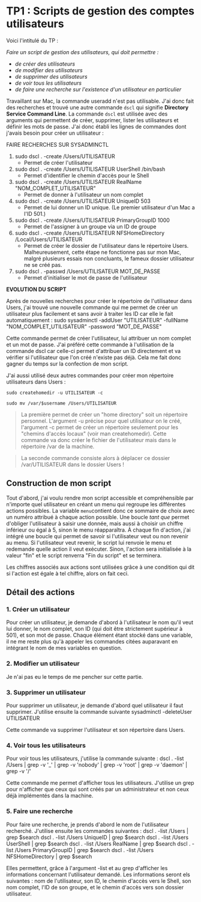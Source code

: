 # TP1 : Scripts de gestion des comptes utilisateurs

Voici l'intitulé du TP : 

*Faire un script de gestion des utilisateurs, qui doit permettre :*
* *de créer des utilisateurs*
* *de modifier des utilisateurs*
* *de supprimer des utilisateurs*
* *de voir tous les utilisateurs*
* *de faire une recherche sur l'existence d'un utilisateur en particulier*


Travaillant sur Mac, la commande useradd n'est pas utilisable. J'ai donc fait des recherches et trouvé une autre commande `dscl` qui signifie **Directory Service Command Line**. La commande `dscl` est utilisée avec des arguments qui permettent de créer, supprimer, lister les utilisateurs et définir les mots de passe. J'ai donc établi les lignes de commandes dont j'avais besoin pour créer un utilisateur : 


FAIRE RECHERCHES SUR SYSADMINCTL 

1. sudo dscl . -create /Users/UTILISATEUR
    * Permet de créer l'utilisateur 
2. sudo dscl . -create /Users/UTILISATEUR UserShell /bin/bash
    * Permet d'identifier le chemin d'accès pour le Shell
3. sudo dscl . -create /Users/UTILISATEUR RealName "NOM_COMPLET_UTILISATEUR"
    * Permet de donner à l'utilisateur un nom complet
4. sudo dscl . -create /Users/UTILISATEUR UniqueID 503
    * Permet de lui donner un ID unique. (Le premier utilisateur d'un Mac a l'ID 501.)
5. sudo dscl . -create /Users/UTILISATEUR PrimaryGroupID 1000
    * Permet de l'assigner à un groupe via un ID de groupe
6. sudo dscl . -create /Users/UTILISATEUR NFSHomeDirectory /Local/Users/UTILISATEUR
    * Permet de créer le dossier de l'utilisateur dans le répertoire Users. Malheureusement, cette étape ne fonctionne pas sur mon Mac, malgré plusieurs essais non concluants, le fameux dossier utilisateur ne se créé pas.
7. sudo dscl . -passwd /Users/UTILISATEUR MOT_DE_PASSE
    * Permet d'initialiser le mot de passe de l'utilisateur

**EVOLUTION DU SCRIPT**

Après de nouvelles recherches pour créer le répertoire de l'utilisateur dans Users, j'ai trouvé une nouvelle commande qui me permet de créer un utilisateur plus facilement et sans avoir à traiter les ID car elle le fait automatiquement :
    sudo sysadminctl -addUser "UTILISATEUR" -fullName "NOM_COMPLET_UTILISATEUR" -password "MOT_DE_PASSE"

Cette commande permet de créer l'utilisateur, lui attribuer un nom complet et un mot de passe. J'ai préféré cette commande à l'utilisation de la commande dscl car celle-ci permet d'attribuer un ID directement et va vérifier si l'utilisateur que l'on créé n'existe pas déjà. Cela me fait donc gagner du temps sur la confection de mon script.

J'ai aussi utilisé deux autres commandes pour créer mon répertoire utilisateurs dans Users : 
        
    sudo createhomedir -u UTILISATEUR -c
    
    sudo mv /var/$username /Users/UTILISATEUR
> La première permet de créer un "home directory" soit un répertoire personnel. L'argument -u précise pour quel utilisateur on le créé, l'argument -c permet de créer un répertoire seulement pour les "chemins d'accès locaux" (voir man createhomedir). Cette commande va donc créer le fichier de l'utilisateur mais dans le répertoire /var de la machine.

> La seconde commande consiste alors à déplacer ce dossier /var/UTILISATEUR dans le dossier Users !


## Construction de mon script

Tout d'abord, j'ai voulu rendre mon script accessible et compréhensible par n'importe quel utilisateur en créant un menu qui regroupe les différentes actions possibles. La variable `menu`contient donc ce sommaire de choix avec un numéro attribué à chaque action possible. Une boucle *tant que* permet d'obliger l'utilisateur à saisir une donnée, mais aussi à choisir un chiffre inférieur ou égal à 5, sinon le menu réapparaîtra. À chaque fin d'action, j'ai intégré une boucle qui permet de savoir si l'utilisateur veut ou non revenir au menu. Si l'utilisateur veut revenir, le script lui renvoie le menu et redemande quelle action il veut exécuter. Sinon, l'action sera initialisée à la valeur "fin" et le script renverra "Fin du script" et se terminera. 

Les chiffres associés aux actions sont utilisées grâce à une condition qui dit si l'action est égale à tel chiffre, alors on fait ceci.

## Détail des actions

### 1. Créer un utilisateur

Pour créer un utilisateur, je demande d'abord à l'utilisateur le nom qu'il veut lui donner, le nom complet, son ID (qui doit être strictement supérieur à 501), et son mot de passe. Chaque élément étant stocké dans une variable, il ne me reste plus qu'à appeler les commandes citées auparavant en intégrant le nom de mes variables en question. 

### 2. Modifier un utilisateur

Je n'ai pas eu le temps de me pencher sur cette partie.

### 3. Supprimer un utilisateur

Pour supprimer un utilisateur, je demande d'abord quel utilisateur il faut supprimer. J'utilise ensuite la commande suivante
    sysadminctl -deleteUser UTILISATEUR

Cette commande va supprimer l'utilisateur et son répertoire dans Users.

### 4. Voir tous les utilisateurs

Pour voir tous les utilisateurs, j'utilise la commande suivante : 
    dscl . -list /Users | grep -v '_' | grep -v 'nobody' | grep -v 'root' | grep -v 'daemon' | grep -v '/'

Cette commande me permet d'afficher tous les utilisateurs. J'utilise un grep pour n'afficher que ceux qui sont créés par un administrateur et non ceux déjà implémentés dans la machine.

### 5. Faire une recherche

Pour faire une recherche, je prends d'abord le nom de l'utilisateur recherché. J'utilise ensuite les commandes suivantes : 
    dscl . -list /Users | grep $search
    dscl . -list /Users UniqueID | grep $search
    dscl . -list /Users UserShell | grep $search 
    dscl . -list /Users RealName | grep $search
    dscl . -list /Users PrimaryGroupID | grep $search
    dscl . -list /Users NFSHomeDirectory | grep $search

Elles permettent, grâce à l'argument -list et au grep d'afficher les informations concernant l'utilisateur demandé. Les informations seront els suivantes : nom de l'utilisateur, son ID, le chemin d'accès vers le Shell, son nom complet, l'ID de son groupe, et le chemin d'accès vers son dossier utilisateur.




